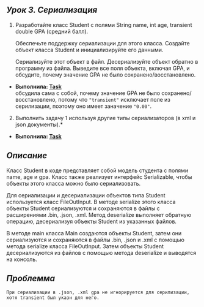 ## _Урок 3. Сериализация_

1. Разработайте класс Student с полями String name, int age, transient double GPA (средний балл).

   Обеспечьте поддержку сериализации для этого класса. Создайте объект класса Student и инициализируйте его данными.

   Сериализуйте этот объект в файл. Десериализуйте объект обратно в программу из файла. Выведите все поля объекта, включая GPA, и обсудите, почему значение GPA не было сохранено/восстановлено.

- **Выполнилa: [Task](https://github.com/Bev0802/javaJuniorHoweWork/tree/main/src/main/java/org/example/HW_3/Task)**
    <br>обсудила сама с собой, почему значение GPA не было сохранено/восстановлено, потому что `"transient"` исключает поле из серилизации, поэтому оно имеет заначение `"0.00"`.

2. Выполнить задачу 1 используя другие типы сериализаторов (в xml и json документы).\*

- **Выполнила: [Task](https://github.com/Bev0802/javaJuniorHoweWork/tree/main/src/main/java/org/example/HW_3/Task)**

## _Описание_

Класс Student в коде представляет собой модель студента с полями name, age и gpa. Класс также реализует интерфейс Serializable, чтобы объекты этого класса можно было сериализовать.

Для сериализации и десериализации объектов типа Student используется класс FileOutInput. В методе serialize этого класса объекты Student сериализуются и сохраняются в файлы с расширениями .bin, .json, .xml. Метод deserialize выполняет обратную операцию, десериализуя объекты Student из указанных файлов.

В методе main класса Main создаются объекты Student, затем они сериализуются и сохраняются в файлы .bin, .json и .xml с помощью метода serialize класса FileOutInput. Затем объекты Student десериализуются из файлов с помощью метода deserialize и выводятся на консоль.

## _Проблемма_

    При сериализации в .json, .xml gpa не игнорируется для серилизации, хотя transient был указн для него.